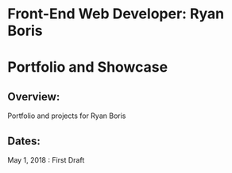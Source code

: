 # Front-End Web Developer: Ryan Boris
# Portfolio and Showcase

## Overview:
Portfolio and projects for Ryan Boris

## Dates:
May 1, 2018 : First Draft
